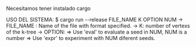 Necesitamos tener instalado cargo


   USO DEL SISTEMA:
            $ cargo run --release FILE_NAME K OPTION NUM
                -> FILE_NAME : Name of the file with format specified.
                -> K: number of vertexs of the k-tree
                -> OPTION:
                        => Use 'eval' to evaluate a seed in NUM, NUM is a number
                        => Use 'expr' to experiment with NUM diferent seeds.
